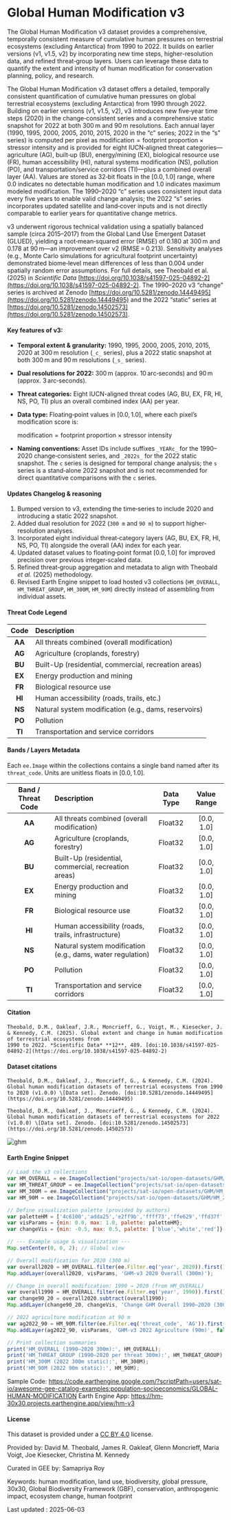 # Global Human Modification v3

The Global Human Modification v3 dataset provides a comprehensive, temporally consistent measure of cumulative human pressures on terrestrial ecosystems (excluding Antarctica) from 1990 to 2022. It builds on earlier versions (v1, v1.5, v2) by incorporating new time steps, higher-resolution data, and refined threat‐group layers. Users can leverage these data to quantify the extent and intensity of human modification for conservation planning, policy, and research.

The Global Human Modification v3 dataset offers a detailed, temporally consistent quantification of cumulative human pressures on global terrestrial ecosystems (excluding Antarctica) from 1990 through 2022. Building on earlier versions (v1, v1.5, v2), v3 introduces new five‑year time steps (2020) in the change‐consistent series and a comprehensive static snapshot for 2022 at both 300 m and 90 m resolutions. Each annual layer (1990, 1995, 2000, 2005, 2010, 2015, 2020 in the “c” series; 2022 in the “s” series) is computed per pixel as
$\text{modification} = \text{footprint proportion} \times \text{stressor intensity}$
and is provided for eight IUCN‑aligned threat categories—agriculture (AG), built‑up (BU), energy/mining (EX), biological resource use (FR), human accessibility (HI), natural systems modification (NS), pollution (PO), and transportation/service corridors (TI)—plus a combined overall layer (AA). Values are stored as 32‑bit floats in the \[0.0, 1.0] range, where 0.0 indicates no detectable human modification and 1.0 indicates maximum modeled modification. The 1990–2020 “c” series uses consistent input data every five years to enable valid change analysis; the 2022 “s” series incorporates updated satellite and land‑cover inputs and is not directly comparable to earlier years for quantitative change metrics.

v3 underwent rigorous technical validation using a spatially balanced sample (circa 2015–2017) from the Global Land Use Emergent Dataset (GLUED), yielding a root‑mean‑squared error (RMSE) of 0.180 at 300 m and 0.178 at 90 m—an improvement over v2 (RMSE = 0.213). Sensitivity analyses (e.g., Monte Carlo simulations for agricultural footprint uncertainty) demonstrated biome‐level mean differences of less than 0.004 under spatially random error assumptions. For full details, see Theobald et al. (2025) in *Scientific Data* [https://doi.org/10.1038/s41597-025-04892-2](https://doi.org/10.1038/s41597-025-04892-2). The 1990–2020 v3 “change” series is archived at Zenodo [https://doi.org/10.5281/zenodo.14449495](https://doi.org/10.5281/zenodo.14449495) and the 2022 “static” series at [https://doi.org/10.5281/zenodo.14502573](https://doi.org/10.5281/zenodo.14502573).


#### Key features of v3:

* **Temporal extent & granularity:** 1990, 1995, 2000, 2005, 2010, 2015, 2020 at 300 m resolution (`_c_` series), plus a 2022 static snapshot at both 300 m and 90 m resolutions (`_s_` series).

* **Dual resolutions for 2022:** 300 m (approx. 10 arc‐seconds) and 90 m (approx. 3 arc‐seconds).

* **Threat categories:** Eight IUCN-aligned threat codes (AG, BU, EX, FR, HI, NS, PO, TI) plus an overall combined index (AA) per year.

* **Data type:** Floating‐point values in \[0.0, 1.0], where each pixel’s modification score is:

  ${\text{modification}} = {\text{footprint proportion}} \times {\text{stressor intensity}}$

* **Naming conventions:** Asset IDs include suffixes `_YEARc_` for the 1990–2020 change‐consistent series, and `_2022s_` for the 2022 static snapshot. The `c` series is designed for temporal change analysis; the `s` series is a stand‐alone 2022 snapshot and is not recommended for direct quantitative comparisons with the `c` series.

#### Updates Changelog & reasoning
1. Bumped version to v3, extending the time‐series to include 2020 and introducing a static 2022 snapshot.
2. Added dual resolution for 2022 (`300 m` and `90 m`) to support higher‐resolution analyses.
3. Incorporated eight individual threat‐category layers (AG, BU, EX, FR, HI, NS, PO, TI) alongside the overall (AA) index for each year.
4. Updated dataset values to floating‐point format [0.0, 1.0] for improved precision over previous integer‐scaled data.
5. Refined threat‐group aggregation and metadata to align with Theobald *et al.* (2025) methodology.
6. Revised Earth Engine snippet to load hosted v3 collections (`HM_OVERALL`, `HM_THREAT_GROUP`, `HM_300M`, `HM_90M`) directly instead of assembling from individual assets.


#### Threat Code Legend

<center>

|  Code  | Description                                          |
| :----: | :--------------------------------------------------- |
| **AA** | All threats combined (overall modification)          |
| **AG** | Agriculture (croplands, forestry)                    |
| **BU** | Built-Up (residential, commercial, recreation areas) |
| **EX** | Energy production and mining                         |
| **FR** | Biological resource use                              |
| **HI** | Human accessibility (roads, trails, etc.)            |
| **NS** | Natural system modification (e.g., dams, reservoirs) |
| **PO** | Pollution                                            |
| **TI** | Transportation and service corridors                 |

</center>

#### Bands / Layers Metadata

Each `ee.Image` within the collections contains a single band named after its `threat_code`. Units are unitless floats in \[0.0, 1.0].

<center>

| Band / Threat Code | Description                                                | Data Type | Value Range |
| :----------------: | :--------------------------------------------------------- | :-------: | :---------: |
|       **AA**       | All threats combined (overall modification)                |  Float32  | \[0.0, 1.0] |
|       **AG**       | Agriculture (croplands, forestry)                          |  Float32  | \[0.0, 1.0] |
|       **BU**       | Built-Up (residential, commercial, recreation areas)       |  Float32  | \[0.0, 1.0] |
|       **EX**       | Energy production and mining                               |  Float32  | \[0.0, 1.0] |
|       **FR**       | Biological resource use                                    |  Float32  | \[0.0, 1.0] |
|       **HI**       | Human accessibility (roads, trails, infrastructure)        |  Float32  | \[0.0, 1.0] |
|       **NS**       | Natural system modification (e.g., dams, water regulation) |  Float32  | \[0.0, 1.0] |
|       **PO**       | Pollution                                                  |  Float32  | \[0.0, 1.0] |
|       **TI**       | Transportation and service corridors                       |  Float32  | \[0.0, 1.0] |

</center>


#### Citation

```
Theobald, D.M., Oakleaf, J.R., Moncrieff, G., Voigt, M., Kiesecker, J. & Kennedy, C.M. (2025). Global extent and change in human modification of terrestrial ecosystems from
1990 to 2022. *Scientific Data* **12**, 489. [doi:10.1038/s41597-025-04892-2](https://doi.org/10.1038/s41597-025-04892-2)
```

#### Dataset citations

```
Theobald, D.M., Oakleaf, J., Moncrieff, G., & Kennedy, C.M. (2024). Global human modification datasets of terrestrial ecosystems from 1990 to 2020 (v1.0.0) \[Data set]. Zenodo. [doi:10.5281/zenodo.14449495](https://doi.org/10.5281/zenodo.14449495)

Theobald, D.M., Oakleaf, J., Moncrieff, G., & Kennedy, C.M. (2024). Global human modification datasets of terrestrial ecosystems for 2022 (v1.0.0) \[Data set]. Zenodo. [doi:10.5281/zenodo.14502573](https://doi.org/10.5281/zenodo.14502573)
```

![ghm](https://github.com/samapriya/awesome-gee-community-datasets/assets/6677629/9c7e404b-1c87-47b8-96c5-074d2e61acf1)

#### Earth Engine Snippet

```javascript
// Load the v3 collections
var HM_OVERALL = ee.ImageCollection("projects/sat-io/open-datasets/GHM/HM_1990_2020_OVERALL_300M");
var HM_THREAT_GROUP = ee.ImageCollection("projects/sat-io/open-datasets/GHM/HM_1990_2020_THREAT_GROUPS_300M");
var HM_300M = ee.ImageCollection("projects/sat-io/open-datasets/GHM/HM_2022_300M");
var HM_90M = ee.ImageCollection("projects/sat-io/open-datasets/GHM/HM_2022_90M");

// Define visualization palette (provided by authors)
var paletteHM = ['4c6100','adda25','e2ff9b','ffff73','ffe629','ffd37f','ffaa00','e69808','e60000','a80000','730000'];
var visParams = {min: 0.0, max: 1.0, palette: paletteHM};
var changeVis = {min: -0.5, max: 0.5, palette: ['blue','white','red']};

// --- Example usage & visualization ---
Map.setCenter(0, 0, 2); // Global view

// Overall modification for 2020 (300 m)
var overall2020 = HM_OVERALL.filter(ee.Filter.eq('year', 2020)).first();
Map.addLayer(overall2020, visParams, 'GHM-v3 2020 Overall (300m)');

// Change in overall modification: 1990 → 2020 (from HM_OVERALL)
var overall1990 = HM_OVERALL.filter(ee.Filter.eq('year', 1990)).first();
var change90_20 = overall2020.subtract(overall1990);
Map.addLayer(change90_20, changeVis, 'Change GHM Overall 1990–2020 (300m)', false);

// 2022 agriculture modification at 90 m
var ag2022_90 = HM_90M.filter(ee.Filter.eq('threat_code', 'AG')).first();
Map.addLayer(ag2022_90, visParams, 'GHM-v3 2022 Agriculture (90m)', false);

// Print collection summaries
print('HM_OVERALL (1990–2020 300m):', HM_OVERALL);
print('HM_THREAT_GROUP (1990–2020 per threat 300m):', HM_THREAT_GROUP);
print('HM_300M (2022 300m static):', HM_300M);
print('HM_90M (2022 90m static):', HM_90M);
```

Sample Code: https://code.earthengine.google.com/?scriptPath=users/sat-io/awesome-gee-catalog-examples:population-socioeconomics/GLOBAL-HUMAN-MODIFICATION
Earth Engine App: https://hm-30x30.projects.earthengine.app/view/hm-v3

#### License
This dataset is provided under a [CC BY 4.0](https://creativecommons.org/licenses/by/4.0/) license.

Provided by: David M. Theobald, James R. Oakleaf, Glenn Moncrieff, Maria Voigt, Joe Kiesecker, Christina M. Kennedy

Curated in GEE by: Samapriya Roy

Keywords: human modification, land use, biodiversity, global pressure, 30x30, Global Biodiversity Framework (GBF), conservation, anthropogenic impact, ecosystem change, human footprint

Last updated : 2025-06-03
